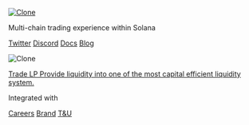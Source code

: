 [ ![Clone](/logo-liquidity.svg) ](https://liquidity.clone.so/)

Multi-chain trading experience within Solana

[ ](https://docs.clone.so/links-and-resources/security-audits)

[Twitter](https://twitter.com/CloneProtocol) [
Discord](https://discord.gg/BXAeVWdmmD) [ Docs](https://docs.clone.so/)
[Blog](https://cloneprotocol.medium.com/)

![Clone](/clone_icon.png)

[ Trade  ](/)[ LP  Provide liquidity into one of the most capital efficient
liquidity system.  ](https://liquidity.clone.so)

Integrated with

[](https://pyth.network/) [](https://debridge.finance/) [
](https://wormhole.com/) [](https://www.helius.xyz/) [](https://triton.one/)

[Careers](https://careers.clone.so/) [Brand](/brand-assets.zip)
[T&U](https://docs.clone.so/legal-and-regulations/terms-of-use)

